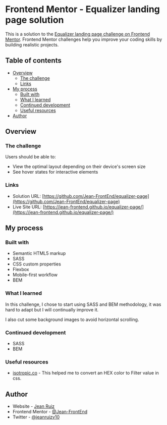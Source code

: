 # Frontend Mentor - Equalizer landing page solution

This is a solution to the [Equalizer landing page challenge on Frontend Mentor](https://www.frontendmentor.io/challenges/equalizer-landing-page-7VJ4gp3DE). Frontend Mentor challenges help you improve your coding skills by building realistic projects. 

## Table of contents

- [Overview](#overview)
  - [The challenge](#the-challenge)
  - [Links](#links)
- [My process](#my-process)
  - [Built with](#built-with)
  - [What I learned](#what-i-learned)
  - [Continued development](#continued-development)
  - [Useful resources](#useful-resources)
- [Author](#author)


## Overview

### The challenge

Users should be able to:

- View the optimal layout depending on their device's screen size
- See hover states for interactive elements


### Links

- Solution URL: [https://github.com/Jean-FrontEnd/equalizer-page](https://github.com/Jean-FrontEnd/equalizer-page)
- Live Site URL: [https://jean-frontend.github.io/equalizer-page/](https://jean-frontend.github.io/equalizer-page/)

## My process

### Built with

- Semantic HTML5 markup
- SASS
- CSS custom properties
- Flexbox
- Mobile-first workflow
- BEM


### What I learned

In this challenge, I chose to start using SASS and BEM methodology, it was hard to adapt but I will continually improve it.

I also cut some background images to avoid horizontal scrolling.


### Continued development

- SASS
- BEM

### Useful resources

- [isotropic.co](https://isotropic.co/tool/hex-color-to-css-filter) - This helped me to convert an HEX color to Filter value in css.

## Author

- Website - [Jean Ruiz](https://github.com/Jean-FrontEnd)
- Frontend Mentor - [@Jean-FrontEnd](https://www.frontendmentor.io/profile/Jean-FrontEnd)
- Twitter - [@jeanruizv10](https://twitter.com/JeanRuizV10)



